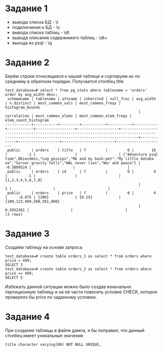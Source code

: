 # Задание 1
- вывода списка БД - \l
- подключения к БД - \c
- вывода списка таблиц - \dt
- вывода описания содержимого таблиц - \dt+
- выхода из psql - \q

# Задание 2
Берём строки относящиеся к нашей таблице и сортируем их по среднему в обратном порядке.
Получается столбец title
```doctest
test_database=# select * from pg_stats where tablename = 'orders' order by avg_width desc;
 schemaname | tablename | attname | inherited | null_frac | avg_width | n_distinct | most_common_vals | most_common_freqs |                                                                 histogram_bounds
                                                             | correlation | most_common_elems | most_common_elem_freqs | elem_count_histogram
------------+-----------+---------+-----------+-----------+-----------+------------+------------------+-------------------+--------------------------------------------------------------------------------------
-------------------------------------------------------------+-------------+-------------------+------------------------+----------------------
 public     | orders    | title   | f         |         0 |        16 |         -1 |                  |                   | {"Adventure psql time",Dbiezdmin,"Log gossips","Me and my bash-pet","My little databa
se","Server gravity falls","WAL never lies","War and peace"} |  -0.3809524 |                   |                        |
 public     | orders    | id      | f         |         0 |         4 |         -1 |                  |                   | {1,2,3,4,5,6,7,8}
                                                             |           1 |                   |                        |
 public     | orders    | price   | f         |         0 |         4 |     -0.875 | {300}            | {0.25}            | {100,123,499,500,501,900}
                                                             |   0.5952381 |                   |                        |
(3 rows)
```

# Задание 3
Создаём таблицу на основе запроса
```doctest
test_database=# create table orders_1 as select * from orders where price > 499;
SELECT 3
test_database=# create table orders_2 as select * from orders where price <= 499;
SELECT 5
```

Избежать данной ситуации можно было создав изначально партиционную таблицу и на её части повесить условие CHECK, которое проверяло бы price по заданному условию.

# Задание 4
При создание таблицы в файле дампа, я бы поправил, что данный столбец имеет уникальные значения
```doctest
title character varying(80) NOT NULL UNIQUE,
```